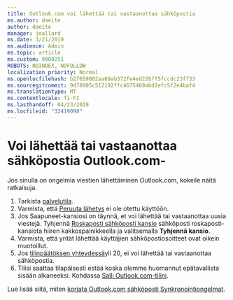 ```yaml
---
title: Outlook.com voi lähettää tai vastaanottaa sähköpostia
ms.author: daeite
author: daeite
manager: joallard
ms.date: 3/21/2019
ms.audience: Admin
ms.topic: article
ms.custom: 9000251
ROBOTS: NOINDEX, NOFOLLOW
localization_priority: Normal
ms.openlocfilehash: b27659802aa69ab372fe4ed22bff5fccdc23ff33
ms.sourcegitcommit: 9d78905c512192ffc4675468abd2efc5f2e4baf4
ms.translationtype: MT
ms.contentlocale: fi-FI
ms.lasthandoff: 04/23/2019
ms.locfileid: "32419098"
---
```

# <a name="cant-send-or-receive-email-in-outlookcom"></a>Voi lähettää tai vastaanottaa sähköpostia Outlook.com-

Jos sinulla on ongelmia viestien lähettäminen Outlook.com, kokeile näitä ratkaisuja.

1. Tarkista [palvelutila](https://go.microsoft.com/fwlink/p/?linkid=837482).
1. Varmista, että [Peruuta lähetys](https://outlook.live.com/mail/options/mail/messageContent/undoSend) ei ole otettu käyttöön.
1. Jos Saapuneet-kansiosi on täynnä, et voi lähettää tai vastaanottaa uusia viestejä. Tyhjennä [Roskaposti sähköposti kansio](https://outlook.live.com/mail/junkemail) sähköposti roskaposti-kansiota hiiren kakkospainikkeella ja valitsemalla **Tyhjennä kansio**.
1. Varmista, että yrität lähettää käyttäjien sähköpostiosoitteet ovat oikein muotoillut.
1. Jos [tilinpäätöksen yhteydessä](https://outlook.live.com/mail/options/mail/accounts/connected)yli 20, ei voi lähettää tai vastaanottaa sähköpostia.
1. Tilisi saattaa tilapäisesti estää koska olemme huomannut epätavallista sisään alkaneeksi. Kohdassa [Salli Outlook.com-tilini](https://support.office.com/article/f4ad2701-d166-4d8b-8a6a-9af2a1f8a4c4).

Lue lisää siitä, miten [korjata Outlook.com sähköposti Synkronointiongelmat](https://support.office.com/article/d39e3341-8d79-4bf1-b3c7-ded602233642).